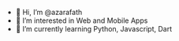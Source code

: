 - 👋 Hi, I’m @azarafath
- 👀 I’m interested in Web and Mobile Apps 
- 🌱 I’m currently learning Python, Javascript, Dart 



